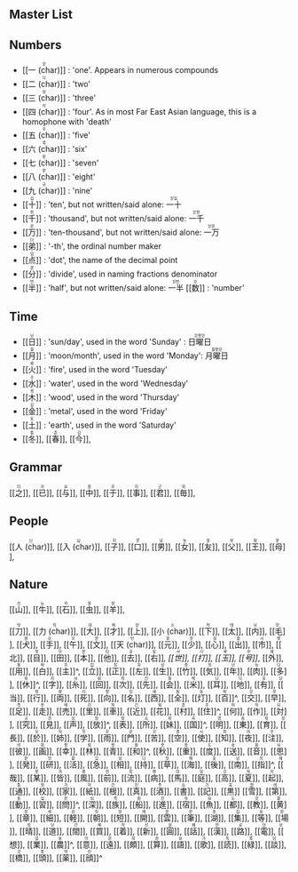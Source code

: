 ## Master List

## Numbers
- <ruby>[[一 (char)]]<rt>읻</rt></ruby> : 'one'.  Appears in numerous compounds
- <ruby>[[二 (char)]]<rt>늬</rt></ruby> : 'two'
- <ruby>[[三 (char)]]<rt>삼</rt></ruby> : 'three'
- <ruby>[[四 (char)]]<rt>싀</rt></ruby> : 'four'.  As in most Far East Asian language, this is a homophone with 'death'
- <ruby>[[五 (char)]]<rt>오</rt></ruby> : 'five'
- <ruby>[[六 (char)]]<rt>룩</rt></ruby> : 'six'
- <ruby>[[七 (char)]]<rt>칟</rt></ruby> : 'seven'
- <ruby>[[八 (char)]]<rt>받</rt></ruby> : 'eight'
- <ruby>[[九 (char)]]<rt>규</rt></ruby> : 'nine' 
- <ruby>[[十]]<rt>십</rt></ruby> : 'ten', but not written/said alone: <ruby>一十<rt>읻십</rt></ruby> 
- <ruby>[[千]]<rt>천</rt></ruby> : 'thousand', but not written/said alone: <ruby>一千<rt>읻천</rt></ruby> 
- <ruby>[[万]]<rt>몬</rt></ruby> : 'ten-thousand', but not written/said alone: <ruby>一万<rt>읻몬</rt></ruby> 
- <ruby>[[弟]]<rt>더</rt></ruby> : '-th', the ordinal number maker
- <ruby>[[点]]<rt>덤</rt></ruby> : 'dot', the name of the decimal point
- <ruby>[[分]]<rt>분</rt></ruby> : 'divide', used in naming fractions denominator
- <ruby>[[半]]<rt>반</rt></ruby> : 'half', but not written/said alone: <ruby>一半<rt>읻반</rt></ruby> 
<ruby>[[数]]<rt>수</rt></ruby> : 'number'

## Time
- <ruby>[[日]]<rt>닏</rt></ruby> : 'sun/day', used in the word 'Sunday' : <ruby>日曜日<rt>읻욧읻</rt></ruby>
- <ruby>[[月]]<rt>웓</rt></ruby> : 'moon/month', used in the word 'Monday': <ruby>月曜日<rt>웓욧읻</rt></ruby>
- <ruby>[[火]]<rt>화</rt></ruby> : 'fire', used in the word 'Tuesday'
- <ruby>[[水]]<rt>수</rt></ruby> : 'water', used in the word 'Wednesday'
- <ruby>[[木]]<rt>목</rt></ruby> : 'wood', used in the word 'Thursday'
- <ruby>[[金]]<rt>김</rt></ruby> : 'metal', used in the word 'Friday'
- <ruby>[[土]]<rt>토</rt></ruby> : 'earth', used in the word 'Saturday'
- <ruby>[[冬]]<rt>통</rt></ruby>,
<ruby>[[春]]<rt>춘</rt></ruby>,
<ruby>[[今]]<rt>김</rt></ruby>,

## Grammar
<ruby>[[之]]<rt>티</rt></ruby>,
<ruby>[[已]]<rt>이</rt></ruby>,
<ruby>[[与]]<rt>요</rt></ruby>,
<ruby>[[中]]<rt>중</rt></ruby>,
<ruby>[[于]]<rt>우</rt></ruby>,
<ruby>[[事]]<rt>지</rt></ruby>,
<ruby>[[君]]<rt>군</rt></ruby>,
<ruby>[[毎]]<rt>뫼</rt></ruby>,

## People
<ruby>[[人 (char)]]<rt>닌</rt></ruby>,
<ruby>[[入 (char)]]<rt>닙</rt></ruby>,
<ruby>[[子]]<rt>지</rt></ruby>,
<ruby>[[口]]<rt>콧</rt></ruby>,
<ruby>[[男]]<rt>남</rt></ruby>,
<ruby>[[女]]<rt>뇻</rt></ruby>,
<ruby>[[友]]<rt>윳</rt></ruby>,
<ruby>[[父]]<rt>부</rt></ruby>,
<ruby>[[王]]<rt>왕</rt></ruby>,
<ruby>[[母]]<rt>못</rt></ruby>,

## Nature
<ruby>[[山]]<rt>산</rt></ruby>,
<ruby>[[牛]]<rt>뉴</rt></ruby>,
<ruby>[[石]]<rt>석</rt></ruby>,
<ruby>[[虫]]<rt>중</rt></ruby>,
<ruby>[[羊]]<rt>양</rt></ruby>,

<ruby>[[刀]]<rt>탓</rt></ruby>,
<ruby>[[力 (char)]]<rt>릭</rt></ruby>,
<ruby>[[大]]<rt>대</rt></ruby>,
<ruby>[[才]]<rt>재</rt></ruby>,
<ruby>[[上]]<rt>샹</rt></ruby>,
<ruby>[[小 (char)]]<rt>소</rt></ruby>,
<ruby>[[下]]<rt>하</rt></ruby>,
<ruby>[[太]]<rt>태</rt></ruby>,
<ruby>[[内]]<rt>뇌</rt></ruby>,
<ruby>[[毛]]<rt>맛</rt></ruby>,
<ruby>[[犬]]<rt>퀀</rt></ruby>,
<ruby>[[手]]<rt>슈</rt></ruby>,
<ruby>[[午]]<rt>오</rt></ruby>,
<ruby>[[文]]<rt>문</rt></ruby>,
<ruby>[[天 (char)]]<rt>턴</rt></ruby>,
<ruby>[[元]]<rt>원</rt></ruby>,
<ruby>[[少]]<rt>솟</rt></ruby>,
<ruby>[[心]]<rt>심</rt></ruby>,
<ruby>[[出]]<rt>춛</rt></ruby>,
<ruby>[[市]]<rt>시</rt></ruby>,
<ruby>[[北]]<rt>북</rt></ruby>,
<ruby>[[目]]<rt>묵</rt></ruby>,
<ruby>[[田]]<rt>던</rt></ruby>,
<ruby>[[本]]<rt>본</rt></ruby>,
<ruby>[[他]]<rt>타</rt></ruby>,
<ruby>[[去]]<rt>쿄</rt></ruby>,
<ruby>[[右]]<rt>유</rt></ruby>*,
<ruby>[[世]]<rt>서</rt></ruby>,
<ruby>[[打]]<rt>다</rt></ruby>,
<ruby>[[玉]]<rt>욕</rt></ruby>,
<ruby>[[号]]<rt>핫</rt></ruby>*,
<ruby>[[外]]<rt>왜</rt></ruby>,
<ruby>[[用]]<rt>용</rt></ruby>,
<ruby>[[白]]<rt>박</rt></ruby>,
<ruby>[[主]]<rt>주</rt></ruby>^,
<ruby>[[立]]<rt>립</rt></ruby>,
<ruby>[[正]]<rt>징</rt></ruby>,
<ruby>[[左]]<rt>자</rt></ruby>,
<ruby>[[生]]<rt>상</rt></ruby>,
<ruby>[[竹]]<rt>죽</rt></ruby>,
<ruby>[[気]]<rt>킈</rt></ruby>,
<ruby>[[年]]<rt>넌</rt></ruby>,
<ruby>[[肉]]<rt>눅</rt></ruby>,
<ruby>[[多]]<rt>다</rt></ruby>,
<ruby>[[休]]<rt>휴</rt></ruby>^,
<ruby>[[字]]<rt>지</rt></ruby>,
<ruby>[[糸]]<rt>사</rt></ruby>,
<ruby>[[回]]<rt>회</rt></ruby>,
<ruby>[[次]]<rt>츼</rt></ruby>,
<ruby>[[先]]<rt>선</rt></ruby>,
<ruby>[[会]]<rt>훠</rt></ruby>,
<ruby>[[米]]<rt>메</rt></ruby>,
<ruby>[[耳]]<rt>니</rt></ruby>,
<ruby>[[地]]<rt>듸</rt></ruby>,
<ruby>[[有]]<rt>유</rt></ruby>,
<ruby>[[当]]<rt>당</rt></ruby>,
<ruby>[[行]]<rt>항</rt></ruby>,
<ruby>[[両]]<rt>량</rt></ruby>,
<ruby>[[死]]<rt>싀</rt></ruby>,
<ruby>[[向]]<rt>향</rt></ruby>,
<ruby>[[名]]<rt>밍</rt></ruby>,
<ruby>[[西]]<rt>세</rt></ruby>,
<ruby>[[全]]<rt>줜</rt></ruby>,
<ruby>[[灯]]<rt>둥</rt></ruby>,
<ruby>[[百]]<rt>박</rt></ruby>^,
<ruby>[[交]]<rt>걋</rt></ruby>,
<ruby>[[早]]<rt>잣</rt></ruby>,
<ruby>[[足]]<rt>족</rt></ruby>,
<ruby>[[走]]<rt>좃</rt></ruby>,
<ruby>[[売]]<rt>매</rt></ruby>,
<ruby>[[里]]<rt>리</rt></ruby>,
<ruby>[[車]]<rt>차</rt></ruby>,
<ruby>[[近]]<rt>긴</rt></ruby>,
<ruby>[[花]]<rt>화</rt></ruby>,
<ruby>[[村]]<rt>촌</rt></ruby>,
<ruby>[[住]]<rt>주</rt></ruby>^,
<ruby>[[何]]<rt>하</rt></ruby>,
<ruby>[[作]]<rt>작</rt></ruby>,
<ruby>[[対]]<rt>되</rt></ruby>,
<ruby>[[究]]<rt>규</rt></ruby>,
<ruby>[[見]]<rt>견</rt></ruby>,
<ruby>[[声]]<rt>싱</rt></ruby>,
<ruby>[[放]]<rt>방</rt></ruby>^,
<ruby>[[表]]<rt>뱟</rt></ruby>,
<ruby>[[所]]<rt>쇼</rt></ruby>,
<ruby>[[妹]]<rt>뫼</rt></ruby>,
<ruby>[[国]]<rt>곡</rt></ruby>^,
<ruby>[[明]]<rt>명</rt></ruby>,
<ruby>[[東]]<rt>동</rt></ruby>,
<ruby>[[育]]<rt>육</rt></ruby>,
<ruby>[[長]]<rt>장</rt></ruby>,
<ruby>[[於]]<rt>오</rt></ruby>,
<ruby>[[姉]]<rt>자</rt></ruby>,
<ruby>[[学]]<rt>학</rt></ruby>,
<ruby>[[雨]]<rt>우</rt></ruby>,
<ruby>[[門]]<rt>몬</rt></ruby>,
<ruby>[[苦]]<rt>코</rt></ruby>,
<ruby>[[空]]<rt>콩</rt></ruby>,
<ruby>[[使]]<rt>시</rt></ruby>,
<ruby>[[知]]<rt>쥐</rt></ruby>,
<ruby>[[夜]]<rt>야</rt></ruby>,
<ruby>[[注]]<rt>주</rt></ruby>,
<ruby>[[彼]]<rt>비</rt></ruby>,
<ruby>[[画]]<rt>확</rt></ruby>,
<ruby>[[幸]]<rt>항</rt></ruby>,
<ruby>[[林]]<rt>림</rt></ruby>,
<ruby>[[青]]<rt>청</rt></ruby>,
<ruby>[[和]]<rt>화</rt></ruby>^,
<ruby>[[秋]]<rt>춧</rt></ruby>,
<ruby>[[重]]<rt>총</rt></ruby>,
<ruby>[[度]]<rt>도</rt></ruby>,
<ruby>[[送]]<rt>송</rt></ruby>,
<ruby>[[音]]<rt>움</rt></ruby>,
<ruby>[[思]]<rt>사</rt></ruby>,
<ruby>[[発]]<rt>팓</rt></ruby>,
<ruby>[[研]]<rt>언</rt></ruby>,
<ruby>[[活]]<rt>홛</rt></ruby>,
<ruby>[[急]]<rt>깁</rt></ruby>,
<ruby>[[相]]<rt>상</rt></ruby>,
<ruby>[[持]]<rt>디</rt></ruby>,
<ruby>[[草]]<rt>찻</rt></ruby>,
<ruby>[[海]]<rt>해</rt></ruby>,
<ruby>[[後]]<rt>홋</rt></ruby>,
<ruby>[[南]]<rt>남</rt></ruby>,
<ruby>[[指]]<rt>즤</rt></ruby>^,
<ruby>[[哉]]<rt>재</rt></ruby>,
<ruby>[[某]]<rt>못</rt></ruby>,
<ruby>[[皆]]<rt>겨</rt></ruby>,
<ruby>[[風]]<rt>풍</rt></ruby>,
<ruby>[[前]]<rt>전</rt></ruby>,
<ruby>[[流]]<rt>류</rt></ruby>,
<ruby>[[病]]<rt>병</rt></ruby>,
<ruby>[[馬]]<rt>마</rt></ruby>,
<ruby>[[庭]]<rt>덩</rt></ruby>,
<ruby>[[高]]<rt>갓</rt></ruby>,
<ruby>[[夏]]<rt>햐</rt></ruby>,
<ruby>[[起]]<rt>키</rt></ruby>,
<ruby>[[通]]<rt>통</rt></ruby>,
<ruby>[[校]]<rt>햣</rt></ruby>,
<ruby>[[家]]<rt>가</rt></ruby>,
<ruby>[[紙]]<rt>저</rt></ruby>,
<ruby>[[根]]<rt>간</rt></ruby>,
<ruby>[[真]]<rt>진</rt></ruby>,
<ruby>[[酒]]<rt>줏</rt></ruby>,
<ruby>[[書]]<rt>쇼</rt></ruby>,
<ruby>[[記]]<rt>기</rt></ruby>,
<ruby>[[黒]]<rt>훅</rt></ruby>
<ruby>[[雪]]<rt>숻</rt></ruby>,
<ruby>[[第]]<rt>데</rt></ruby>,
<ruby>[[動]]<rt>동</rt></ruby>,
<ruby>[[習]]<rt>십</rt></ruby>,
<ruby>[[問]]<rt>문</rt></ruby>^,
<ruby>[[深]]<rt>심</rt></ruby>,
<ruby>[[族]]<rt>족</rt></ruby>,
<ruby>[[船]]<rt>줜</rt></ruby>,
<ruby>[[進]]<rt>진</rt></ruby>,
<ruby>[[宿]]<rt>숙</rt></ruby>,
<ruby>[[魚]]<rt>요</rt></ruby>,
<ruby>[[都]]<rt>도</rt></ruby>,
<ruby>[[教]]<rt>걋</rt></ruby>,
<ruby>[[黄]]<rt>황</rt></ruby>,
<ruby>[[章]]<rt>장</rt></ruby>,
<ruby>[[細]]<rt>세</rt></ruby>,
<ruby>[[軽]]<rt>킹</rt></ruby>,
<ruby>[[朝]]<rt>잣</rt></ruby>,
<ruby>[[短]]<rt>돤</rt></ruby>,
<ruby>[[開]]<rt>캐</rt></ruby>,
<ruby>[[雲]]<rt>운</rt></ruby>,
<ruby>[[筆]]<rt>빋</rt></ruby>,
<ruby>[[湖]]<rt>호</rt></ruby>,
<ruby>[[集]]<rt>집</rt></ruby>,
<ruby>[[等]]<rt>둥</rt></ruby>,
<ruby>[[場]]<rt>장</rt></ruby>,
<ruby>[[晴]]<rt>칭</rt></ruby>,
<ruby>[[道]]<rt>닷</rt></ruby>,
<ruby>[[間]]<rt>간</rt></ruby>,
<ruby>[[買]]<rt>매</rt></ruby>,
<ruby>[[着]]<rt>작</rt></ruby>,
<ruby>[[新]]<rt>신</rt></ruby>,
<ruby>[[圓]]<rt>원</rt></ruby>,
<ruby>[[話]]<rt>홰</rt></ruby>,
<ruby>[[漢]]<rt>한</rt></ruby>,
<ruby>[[路]]<rt>로</rt></ruby>,
<ruby>[[電]]<rt>던</rt></ruby>,
<ruby>[[想]]<rt>상</rt></ruby>,
<ruby>[[業]]<rt>업</rt></ruby>,
<ruby>[[農]]<rt>농</rt></ruby>^,
<ruby>[[意]]<rt>이</rt></ruby>,
<ruby>[[遠]]<rt>온</rt></ruby>,
<ruby>[[頗]]<rt>파</rt></ruby>,
<ruby>[[算]]<rt>솬</rt></ruby>,
<ruby>[[語]]<rt>요</rt></ruby>,
<ruby>[[歌]]<rt>가</rt></ruby>,
<ruby>[[読]]<rt>독</rt></ruby>,
<ruby>[[緑]]<rt>록</rt></ruby>,
<ruby>[[談]]<rt>담</rt></ruby>,
<ruby>[[橋]]<rt>걋</rt></ruby>,
<ruby>[[頭]]<rt>톳</rt></ruby>,
<ruby>[[薬]]<rt>약</rt></ruby>,
<ruby>[[顔]]<rt>안</rt></ruby>^